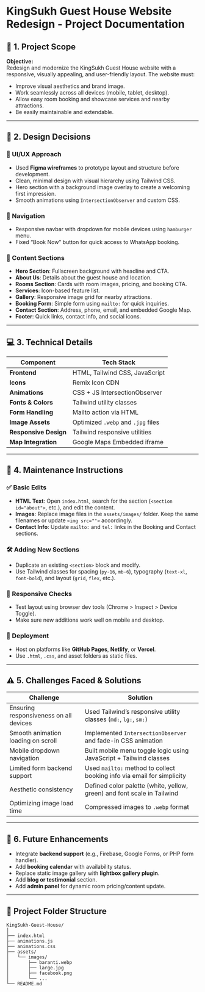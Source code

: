 
# KingSukh Guest House Website Redesign - Project Documentation

## 📌 1. Project Scope

**Objective:**  
Redesign and modernize the KingSukh Guest House website with a responsive, visually appealing, and user-friendly layout. The website must:
- Improve visual aesthetics and brand image.
- Work seamlessly across all devices (mobile, tablet, desktop).
- Allow easy room booking and showcase services and nearby attractions.
- Be easily maintainable and extendable.

---

## 🎨 2. Design Decisions

### 🔹 UI/UX Approach
- Used **Figma wireframes** to prototype layout and structure before development.
- Clean, minimal design with visual hierarchy using Tailwind CSS.
- Hero section with a background image overlay to create a welcoming first impression.
- Smooth animations using `IntersectionObserver` and custom CSS.

### 🔹 Navigation
- Responsive navbar with dropdown for mobile devices using `hamburger` menu.
- Fixed “Book Now” button for quick access to WhatsApp booking.

### 🔹 Content Sections
- **Hero Section**: Fullscreen background with headline and CTA.
- **About Us**: Details about the guest house and location.
- **Rooms Section**: Cards with room images, pricing, and booking CTA.
- **Services**: Icon-based feature list.
- **Gallery**: Responsive image grid for nearby attractions.
- **Booking Form**: Simple form using `mailto:` for quick inquiries.
- **Contact Section**: Address, phone, email, and embedded Google Map.
- **Footer**: Quick links, contact info, and social icons.

---

## 💻 3. Technical Details

| Component           | Tech Stack                                 |
|---------------------|---------------------------------------------|
| **Frontend**        | HTML, Tailwind CSS, JavaScript              |
| **Icons**           | Remix Icon CDN                             |
| **Animations**      | CSS + JS IntersectionObserver              |
| **Fonts & Colors**  | Tailwind utility classes                   |
| **Form Handling**   | Mailto action via HTML                      |
| **Image Assets**    | Optimized `.webp` and `.jpg` files          |
| **Responsive Design** | Tailwind responsive utilities              |
| **Map Integration** | Google Maps Embedded iframe                |

---

## 🔧 4. Maintenance Instructions

### ✅ Basic Edits
- **HTML Text**: Open `index.html`, search for the section (`<section id="about">`, etc.), and edit the content.
- **Images**: Replace image files in the `assets/images/` folder. Keep the same filenames or update `<img src="">` accordingly.
- **Contact Info**: Update `mailto:` and `tel:` links in the Booking and Contact sections.

### 🛠️ Adding New Sections
- Duplicate an existing `<section>` block and modify.
- Use Tailwind classes for spacing (`py-16`, `mb-6`), typography (`text-xl`, `font-bold`), and layout (`grid`, `flex`, etc.).

### 📱 Responsive Checks
- Test layout using browser dev tools (Chrome > Inspect > Device Toggle).
- Make sure new additions work well on mobile and desktop.

### 🚀 Deployment
- Host on platforms like **GitHub Pages**, **Netlify**, or **Vercel**.
- Use `.html`, `.css`, and asset folders as static files.

---

## ⚠️ 5. Challenges Faced & Solutions

| Challenge                                 | Solution                                                                 |
|------------------------------------------|--------------------------------------------------------------------------|
| Ensuring responsiveness on all devices   | Used Tailwind’s responsive utility classes (`md:`, `lg:`, `sm:`)         |
| Smooth animation loading on scroll       | Implemented `IntersectionObserver` and fade-in CSS animation             |
| Mobile dropdown navigation               | Built mobile menu toggle logic using JavaScript + Tailwind classes       |
| Limited form backend support             | Used `mailto:` method to collect booking info via email for simplicity   |
| Aesthetic consistency                    | Defined color palette (white, yellow, green) and font scale in Tailwind  |
| Optimizing image load time               | Compressed images to `.webp` format                                      |

---

## 📘 6. Future Enhancements

- Integrate **backend support** (e.g., Firebase, Google Forms, or PHP form handler).
- Add **booking calendar** with availability status.
- Replace static image gallery with **lightbox gallery plugin**.
- Add **blog or testimonial** section.
- Add **admin panel** for dynamic room pricing/content update.

---

## 📂 Project Folder Structure

```
KingSukh-Guest-House/
│
├── index.html
├── animations.js
├── animations.css
├── assets/
│   └── images/
│       ├── baranti.webp
│       ├── large.jpg
│       ├── facebook.png
│       └── ...
└── README.md 
```
